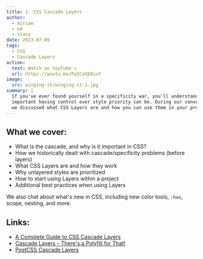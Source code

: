 ```yaml
---
title: 1. CSS Cascade Layers
author:
  - miriam
  - ed
  - stacy
date: 2023-07-09
tags:
  - CSS
  - Cascade Layers
action:
  text: Watch on YouTube »
  url: https://youtu.be/FwICaSE8iuY
image:
  src: winging-it/winging-it-1.jpg
summary: |
  If you've ever found yourself in a specificity war, you'll understand how
  important having control over style priority can be. During our conversation,
  we discussed what CSS Layers are and how you can use them in your project.
---
```


## What we cover:

- What is the cascade, and why is it important in CSS?
- How we historically dealt with cascade/specificity problems (before layers)
- What CSS Layers are and how they work
- Why unlayered styles are prioritized
- How to start using Layers within a project
- Additional best practices when using Layers

We also chat about what's new in CSS, including new color tools, `:has`, scope,
nesting, and more.

## Links:

- [A Complete Guide to CSS Cascade Layers](https://css-tricks.com/css-cascade-layers/)
- [Cascade Layers – There's a Polyfill for That!](/2022/06/21/cascade-layers-polyfill/)
- [PostCSS Cascade Layers](https://www.npmjs.com/package/@csstools/postcss-cascade-layers)
